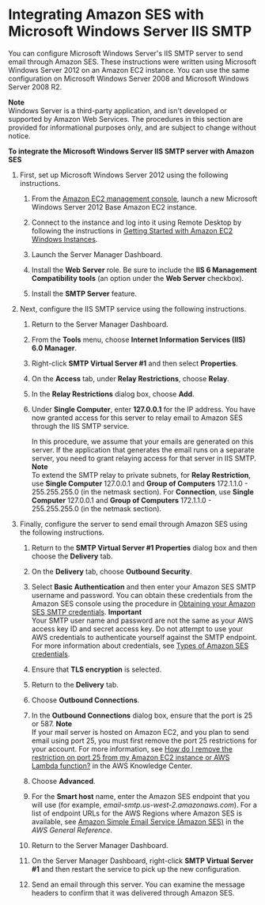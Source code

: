 # Integrating Amazon SES with Microsoft Windows Server IIS SMTP<a name="send-email-windows-server"></a>

You can configure Microsoft Windows Server's IIS SMTP server to send email through Amazon SES\. These instructions were written using Microsoft Windows Server 2012 on an Amazon EC2 instance\. You can use the same configuration on Microsoft Windows Server 2008 and Microsoft Windows Server 2008 R2\.

**Note**  
Windows Server is a third\-party application, and isn't developed or supported by Amazon Web Services\. The procedures in this section are provided for informational purposes only, and are subject to change without notice\.

**To integrate the Microsoft Windows Server IIS SMTP server with Amazon SES**

1. First, set up Microsoft Windows Server 2012 using the following instructions\.

   1. From the [Amazon EC2 management console](https://console.aws.amazon.com/ec2/home), launch a new Microsoft Windows Server 2012 Base Amazon EC2 instance\.

   1. Connect to the instance and log into it using Remote Desktop by following the instructions in [Getting Started with Amazon EC2 Windows Instances](https://docs.aws.amazon.com/AWSEC2/latest/WindowsGuide/EC2Win_GetStarted.html)\.

   1. Launch the Server Manager Dashboard\.

   1. Install the **Web Server** role\. Be sure to include the **IIS 6 Management Compatibility tools** \(an option under the **Web Server** checkbox\)\.

   1. Install the **SMTP Server** feature\.

1. Next, configure the IIS SMTP service using the following instructions\.

   1. Return to the Server Manager Dashboard\.

   1. From the **Tools** menu, choose **Internet Information Services \(IIS\) 6\.0 Manager**\.

   1. Right\-click **SMTP Virtual Server \#1** and then select **Properties**\.

   1. On the **Access** tab, under **Relay Restrictions**, choose **Relay**\.

   1. In the **Relay Restrictions** dialog box, choose **Add**\.

   1. Under **Single Computer**, enter **127\.0\.0\.1** for the IP address\. You have now granted access for this server to relay email to Amazon SES through the IIS SMTP service\.

      In this procedure, we assume that your emails are generated on this server\. If the application that generates the email runs on a separate server, you need to grant relaying access for that server in IIS SMTP\.
**Note**  
To extend the SMTP relay to private subnets, for **Relay Restriction**, use **Single Computer** 127\.0\.0\.1 and **Group of Computers** 172\.1\.1\.0 \- 255\.255\.255\.0 \(in the netmask section\)\. For **Connection**, use **Single Computer** 127\.0\.0\.1 and **Group of Computers** 172\.1\.1\.0 \- 255\.255\.255\.0 \(in the netmask section\)\.

1. Finally, configure the server to send email through Amazon SES using the following instructions\.

   1. Return to the **SMTP Virtual Server \#1 Properties** dialog box and then choose the **Delivery** tab\.

   1. On the **Delivery** tab, choose **Outbound Security**\.

   1. Select **Basic Authentication** and then enter your Amazon SES SMTP username and password\. You can obtain these credentials from the Amazon SES console using the procedure in [Obtaining your Amazon SES SMTP credentials](smtp-credentials.md)\.
**Important**  
Your SMTP user name and password are not the same as your AWS access key ID and secret access key\. Do not attempt to use your AWS credentials to authenticate yourself against the SMTP endpoint\. For more information about credentials, see [Types of Amazon SES credentials](send-email-concepts-credentials.md)\.

   1. Ensure that **TLS encryption** is selected\.

   1. Return to the **Delivery** tab\.

   1. Choose **Outbound Connections**\.

   1. In the **Outbound Connections** dialog box, ensure that the port is 25 or 587\. 
**Note**  
If your mail server is hosted on Amazon EC2, and you plan to send email using port 25, you must first remove the port 25 restrictions for your account\. For more information, see [How do I remove the restriction on port 25 from my Amazon EC2 instance or AWS Lambda function?](https://aws.amazon.com/premiumsupport/knowledge-center/ec2-port-25-throttle/) in the AWS Knowledge Center\.

   1. Choose **Advanced**\.

   1. For the **Smart host** name, enter the Amazon SES endpoint that you will use \(for example, *email\-smtp\.us\-west\-2\.amazonaws\.com*\)\. For a list of endpoint URLs for the AWS Regions where Amazon SES is available, see [Amazon Simple Email Service \(Amazon SES\)](https://docs.aws.amazon.com/general/latest/gr/rande.html#ses_region) in the *AWS General Reference*\.

   1. Return to the Server Manager Dashboard\.

   1. On the Server Manager Dashboard, right\-click **SMTP Virtual Server \#1** and then restart the service to pick up the new configuration\.

   1. Send an email through this server\. You can examine the message headers to confirm that it was delivered through Amazon SES\.
